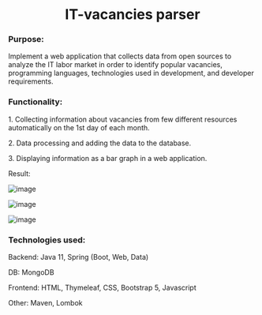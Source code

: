 <h1 align="center">IT-vacancies parser</h1>
<h3>Purpose: </h3>
<p>Implement a web application that collects data from open sources to analyze the IT labor market in order to identify popular vacancies, programming languages, technologies used in development, and developer requirements.</p>
<h3>Functionality: </h3>
<p>1. Collecting information about vacancies from few different resources automatically on the 1st day of each month.</p>
<p>2. Data processing and adding the data to the database.</p>
<p>3. Displaying information as a bar graph in a web application.</p>
<p>Result:</p>

![image](https://user-images.githubusercontent.com/48401922/211929925-891839ac-11e0-4086-b880-97280c5be014.png)

![image](https://user-images.githubusercontent.com/48401922/211929996-9a182cf6-aa7c-4f68-ad3d-61417a8619cf.png)

![image](https://user-images.githubusercontent.com/48401922/211930066-f0c54200-8bf0-4000-ad78-6fee54859fa6.png)

<h3>Technologies used: </h3>
<p>Backend: Java 11, Spring (Boot, Web, Data)</p>
<p>DB: MongoDB</p>
<p>Frontend: HTML, Thymeleaf, CSS, Bootstrap 5, Javascript</p>
<p>Other: Maven, Lombok</p>
